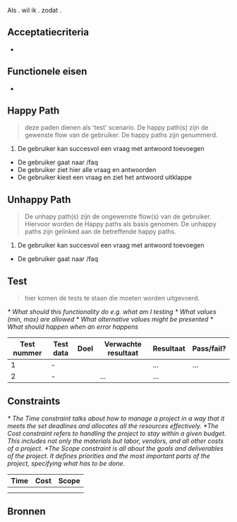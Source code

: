 Als . wil ik . zodat .
## Acceptatiecriteria

- 

## Functionele eisen

- 

## Happy Path
> deze paden dienen als 'test' scenario. De happy path(s) zijn de gewenste flow van de gebruiker. De happy paths zijn genummerd.

1. De gebruiker kan succesvol een vraag met antwoord toevoegen
- De gebruiker gaat naar /faq
- De gebruiker ziet hier alle vraag en antwoorden
- De gebruiker kiest een vraag en ziet het antwoord uitklappe

## Unhappy Path
> De unhapy path(s) zijn de ongewenste flow(s) van de gebruiker. Hiervoor worden de Happy paths als basis genomen. De unhappy paths zijn gelinked aan de betreffende happy paths.

1. De gebruiker kan succesvol een vraag met antwoord toevoegen
- De gebruiker gaat naar /faq

## Test
> hier komen de tests te staan die moeten worden uitgevoerd.

_* What should this functionality do e.g. what am I testing_
_* What values (min, max) are allowed_
_* What alternative values might be presented_
_* What should happen when an error happens_

| Test nummer | Test data | Doel | Verwachte resultaat | Resultaat | Pass/fail? |
| ------ | ------ | ------ | ------ |  ------ | ------ |
| 1 | - |  |  | ... | … |
| 2 | - |  | ... | … |

## Constraints
_* The Time constraint talks about how to manage a project in a way that it meets the set deadlines and allocates all the resources effectively._
_*The Cost constraint refers to handling the project to stay within a given budget. This includes not only the materials but labor, vendors, and all other costs of a project._
_*The Scope constraint is all about the goals and deliverables of the project. It defines priorities and the most important parts of the project, specifying what has to be done._


| Time   | Cost   | Scope|
| ------ | ------ | -----|
| | | |
| | | |


## Bronnen

